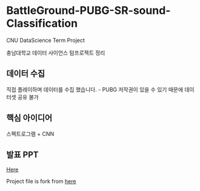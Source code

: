 # BattleGround-PUBG-SR-sound-Classification
CNU DataScience Term Project

충남대학교 데이터 사이언스 텀프로젝트 정리 

## 데이터 수집

직접 플레이하며 데이터를 수집 했습니다. - PUBG 저작권이 있을 수 있기 때문에 데이터셋 공유 불가

## 핵심 아이디어

스펙트로그램 + CNN

## 발표 PPT
[Here]()



Project file is fork from [here](https://github.com/kcs93023/KagglePractice/blob/master/Team_Blog/Kaggle_TeamBlog.ipynb)
